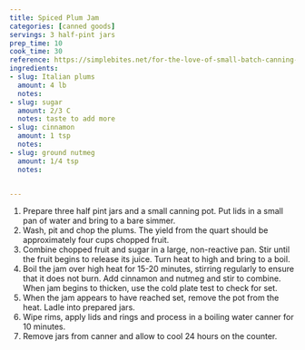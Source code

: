 ```yaml
---
title: Spiced Plum Jam
categories: [canned goods]
servings: 3 half-pint jars
prep_time: 10
cook_time: 30
reference: https://simplebites.net/for-the-love-of-small-batch-canning-recipe-spiced-plum-jam/
ingredients:
- slug: Italian plums
  amount: 4 lb
  notes:
- slug: sugar
  amount: 2/3 C
  notes: taste to add more
- slug: cinnamon
  amount: 1 tsp
  notes:
- slug: ground nutmeg
  amount: 1/4 tsp
  notes:


---
```


1. Prepare three half pint jars and a small canning pot. Put lids in a small pan of water and bring to a bare simmer.
2. Wash, pit and chop the plums. The yield from the quart should be approximately four cups chopped fruit.
3. Combine chopped fruit and sugar in a large, non-reactive pan. Stir until the fruit begins to release its juice. Turn heat to high and bring to a boil.
4. Boil the jam over high heat for 15-20 minutes, stirring regularly to ensure that it does not burn. Add cinnamon and nutmeg and stir to combine. When jam begins to thicken, use the cold plate test to check for set.
5. When the jam appears to have reached set, remove the pot from the heat. Ladle into prepared jars.
6. Wipe rims, apply lids and rings and process in a boiling water canner for 10 minutes.
7. Remove jars from canner and allow to cool 24 hours on the counter.
